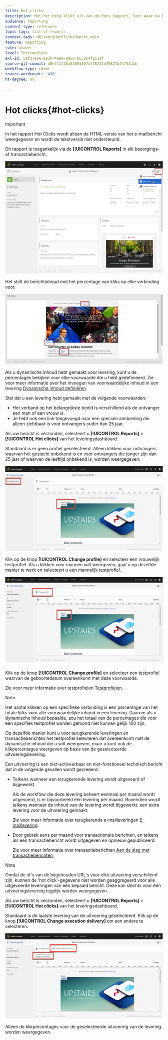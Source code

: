 ```yaml
---
title: Hot clicks
description: Met het Hete klikt uit-van-de-doos rapport, leer waar uw klant op uw levering klikte.
audience: reporting
content-type: reference
topic-tags: list-of-reports
context-tags: deliveryHotClicksReport,main
feature: Reporting
role: Leader
level: Intermediate
exl-id: 5af37156-e93b-4ae9-9856-053364f211ef
source-git-commit: d0ef11f26a52603107af28231d70821b44753abb
workflow-type: tm+mt
source-wordcount: '496'
ht-degree: 0%

---
```


# Hot clicks{#hot-clicks}

>[!IMPORTANT]
>
>In het rapport Hot Clicks wordt alleen de HTML-versie van het e-mailbericht weergegeven en wordt de tekstversie niet ondersteund.

Dit rapport is toegankelijk via de **[!UICONTROL Reports]** in elk bezorgings- of transactiebericht.

![](assets/delivery_reports_hot-clicks_4.png)

Het stelt de berichtinhoud met het percentage van kliks op elke verbinding voor.

![](assets/delivery_reports_10.png)

Als u dynamische inhoud hebt gemaakt voor levering, kunt u de percentages bekijken voor elke voorwaarde die u hebt gedefinieerd. Zie voor meer informatie over het invoegen van voorwaardelijke inhoud in een levering [Dynamische inhoud definiëren](../../designing/using/personalization.md#defining-dynamic-content-in-an-email).

Stel dat u een levering hebt gemaakt met de volgende voorwaarden:

* Het verband op het belangrijkste beeld is verschillend als de ontvanger een man of een vrouw is.
* Je hebt ook een link toegevoegd naar een speciale aanbieding die alleen zichtbaar is voor ontvangers ouder dan 25 jaar.

Als uw bericht is verzonden, selecteert u **[!UICONTROL Reports]** > **[!UICONTROL Hot clicks]** van het leveringsdashboard.

Standaard is er geen profiel geselecteerd. Alleen klikken voor ontvangers waarvan het geslacht onbekend is en voor ontvangers die jonger zijn dan 25 jaar of waarvan de leeftijd onbekend is, worden weergegeven.

![](assets/delivery_reports_hot-clicks_1.png)

Klik op de knop **[!UICONTROL Change profile]** en selecteer een vrouwelijk testprofiel. Als u klikken voor mannen wilt weergeven, gaat u op dezelfde manier te werk en selecteert u een mannelijk testprofiel.

![](assets/delivery_reports_hot-clicks_2.png)

Klik op de knop **[!UICONTROL Change profile]** en selecteer een testprofiel waarvan de geboortedatum overeenkomt met deze voorwaarde.

Zie voor meer informatie over testprofielen [Testprofielen](../../audiences/using/managing-test-profiles.md).

>[!NOTE]
>
>Het aantal klikken op een specifieke verbinding is een percentage van het totale kliks voor alle voorwaardelijke inhoud in een levering. Daarom als u dynamische inhoud bepaalde, zou het totaal van de percentages die voor een specifiek testprofiel worden getoond niet kunnen gelijk 100 zijn.

Op dezelfde manier kunt u voor terugkerende leveringen en transactieberichten het testprofiel selecteren dat overeenkomt met de dynamische inhoud die u wilt weergeven, maar u kunt ook de klikpercentages weergeven op basis van de geselecteerde uitvoeringslevering.

Een uitvoering is een niet-activeerbaar en niet-functioneel technisch bericht dat in de volgende gevallen wordt gecreëerd:

* Telkens wanneer een terugkerende levering wordt uitgevoerd of bijgewerkt.

  Als de workflow die deze levering beheert eenmaal per maand wordt uitgevoerd, is er bijvoorbeeld één levering per maand. Bovendien wordt telkens wanneer de inhoud van de levering wordt bijgewerkt, een extra levering voor de uitvoering gemaakt.

  Zie voor meer informatie over terugkerende e-mailleveringen [E-maillevering](../../automating/using/email-delivery.md).

* Door gebrek eens per maand voor transactionele berichten, en telkens als een transactiebericht wordt uitgegeven en opnieuw gepubliceerd.

  Zie voor meer informatie over transactieberichten [Aan de slag met transactieberichten](../../channels/using/getting-started-with-transactional-msg.md).

>[!NOTE]
>
>Omdat de id&#39;s van de bijgehouden URL&#39;s voor elke uitvoering verschillend zijn, kunnen de &#39;hot click&#39;-gegevens niet worden geaggregeerd voor alle uitgevoerde leveringen van een bepaald bericht. Deze kan slechts voor één uitvoeringslevering tegelijk worden weergegeven.

Als uw bericht is verzonden, selecteert u **[!UICONTROL Reports]** > **[!UICONTROL Hot clicks]** van het leveringsdashboard.

Standaard is de laatste levering van de uitvoering geselecteerd. Klik op de knop **[!UICONTROL Change execution delivery]** om een andere te selecteren.

![](assets/delivery_reports_hot-clicks_3.png)

Alleen de klikpercentages voor de geselecteerde uitvoering van de levering worden weergegeven.
